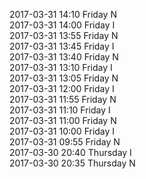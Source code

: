 2017-03-31 14:10 Friday  N  
2017-03-31 14:00 Friday  I  
2017-03-31 13:55 Friday  N  
2017-03-31 13:45 Friday  I  
2017-03-31 13:40 Friday  N  
2017-03-31 13:10 Friday  I  
2017-03-31 13:05 Friday  N  
2017-03-31 12:00 Friday  I  
2017-03-31 11:55 Friday  N  
2017-03-31 11:10 Friday  I  
2017-03-31 11:00 Friday  N  
2017-03-31 10:00 Friday  I  
2017-03-31 09:55 Friday  N  
2017-03-30 20:40 Thursday  I  
2017-03-30 20:35 Thursday  N  
